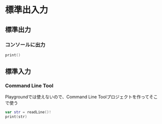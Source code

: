 # 標準出入力

## 標準出力

### コンソールに出力

```swift
print()
```

## 標準入力

### Command Line Tool

Playgroundでは使えないので、Command Line Toolプロジェクトを作ってそこで使う

```swift
var str = readLine()!
print(str)
```
